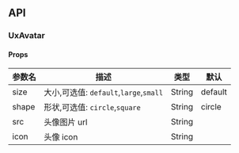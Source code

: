 ## API

### UxAvatar

#### Props

| 参数名 | 描述                                   | 类型   | 默认    |
| ------ | -------------------------------------- | ------ | ------- |
| size   | 大小,可选值: `default`,`large`,`small` | String | default |
| shape  | 形状,可选值: `circle`,`square`         | String | circle  |
| src    | 头像图片 url                           | String |         |
| icon   | 头像 icon                              | String |         |
